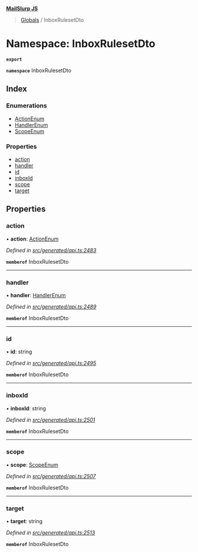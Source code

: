 **[MailSlurp JS](../README.md)**

> [Globals](../README.md) / InboxRulesetDto

# Namespace: InboxRulesetDto

**`export`** 

**`namespace`** InboxRulesetDto

## Index

### Enumerations

* [ActionEnum](../enums/inboxrulesetdto.actionenum.md)
* [HandlerEnum](../enums/inboxrulesetdto.handlerenum.md)
* [ScopeEnum](../enums/inboxrulesetdto.scopeenum.md)

### Properties

* [action](inboxrulesetdto.md#action)
* [handler](inboxrulesetdto.md#handler)
* [id](inboxrulesetdto.md#id)
* [inboxId](inboxrulesetdto.md#inboxid)
* [scope](inboxrulesetdto.md#scope)
* [target](inboxrulesetdto.md#target)

## Properties

### action

•  **action**: [ActionEnum](../enums/inboxrulesetdto.actionenum.md)

*Defined in [src/generated/api.ts:2483](https://github.com/mailslurp/mailslurp-client/blob/67ec74c/src/generated/api.ts#L2483)*

**`memberof`** InboxRulesetDto

___

### handler

•  **handler**: [HandlerEnum](../enums/inboxrulesetdto.handlerenum.md)

*Defined in [src/generated/api.ts:2489](https://github.com/mailslurp/mailslurp-client/blob/67ec74c/src/generated/api.ts#L2489)*

**`memberof`** InboxRulesetDto

___

### id

•  **id**: string

*Defined in [src/generated/api.ts:2495](https://github.com/mailslurp/mailslurp-client/blob/67ec74c/src/generated/api.ts#L2495)*

**`memberof`** InboxRulesetDto

___

### inboxId

•  **inboxId**: string

*Defined in [src/generated/api.ts:2501](https://github.com/mailslurp/mailslurp-client/blob/67ec74c/src/generated/api.ts#L2501)*

**`memberof`** InboxRulesetDto

___

### scope

•  **scope**: [ScopeEnum](../enums/inboxrulesetdto.scopeenum.md)

*Defined in [src/generated/api.ts:2507](https://github.com/mailslurp/mailslurp-client/blob/67ec74c/src/generated/api.ts#L2507)*

**`memberof`** InboxRulesetDto

___

### target

•  **target**: string

*Defined in [src/generated/api.ts:2513](https://github.com/mailslurp/mailslurp-client/blob/67ec74c/src/generated/api.ts#L2513)*

**`memberof`** InboxRulesetDto
